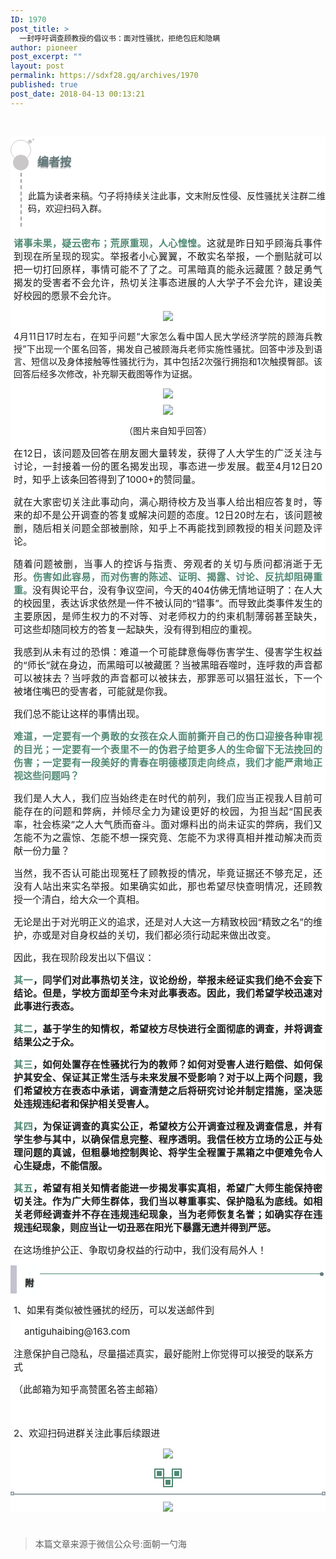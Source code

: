 ```yaml
---
ID: 1970
post_title: >
  一封呼吁调查顾教授的倡议书：面对性骚扰，拒绝包庇和隐瞒
author: pioneer
post_excerpt: ""
layout: post
permalink: https://sdxf28.gq/archives/1970
published: true
post_date: 2018-04-13 00:13:21
---
```

&nbsp;

<section style="background-color: #ffffff; box-sizing: border-box;"><section class="Powered-by-XIUMI V5" style="box-sizing: border-box;"><section class="" style="margin-right: 0%; margin-left: 0%; box-sizing: border-box;"><section class="" style="display: inline-block; width: 100%; vertical-align: top; box-sizing: border-box;"><section class="Powered-by-XIUMI V5" style="box-sizing: border-box;"><section class="" style="margin-right: 0%; margin-left: 0%; font-size: 11px; transform: translate3d(0px, 0px, 0px); box-sizing: border-box;"><section class="" style="display: inline-block; padding-right: 0.2em; padding-top: 0.5em; box-sizing: border-box;"><section style="display: inline-block; vertical-align: top; width: 3em; height: 3em; padding: 3px; border-radius: 100%; box-sizing: border-box; border: 1px solid #c9c7c8;"><section class="" style="width: 100%; height: 100%; border-radius: 100%; background-color: #c9c7c8; text-align: center; color: #4f4b66; font-size: 20px; line-height: 1.4; box-sizing: border-box;">
<p style="box-sizing: border-box;"></p>

</section></section><section style="display: inline-block; vertical-align: top; width: 6px; height: 6px; border-radius: 100%; margin-left: -0.5em; background-color: #c9c7c8; box-sizing: border-box;"></section><section style="display: inline-block; vertical-align: top; width: 3px; height: 3px; border-radius: 100%; margin-top: -0.22em; margin-left: 0.1em; background-color: #c9c7c8; box-sizing: border-box;"></section></section></section></section><section class="Powered-by-XIUMI V5" style="box-sizing: border-box;"><section class="" style="margin-right: 0%; margin-left: 0%; box-sizing: border-box;"><section class="" style="display: inline-block; width: 100%; vertical-align: middle; padding-left: 16px; border-width: 0px; box-sizing: border-box;"><section class="Powered-by-XIUMI V5" style="box-sizing: border-box;"><section class="" style="box-sizing: border-box;"><section class="" style="display: inline-block; width: 100%; vertical-align: top; border-left: 2px dashed #a0a0a0; border-bottom-left-radius: 0px; padding-left: 10px; box-sizing: border-box;"><section class="Powered-by-XIUMI V5" style="box-sizing: border-box;"><section class="" style="margin: -30px 0% 10px; box-sizing: border-box;"><section class="" style="display: inline-block; width: 100%; vertical-align: top; padding-left: 15px; box-sizing: border-box;"><section class="Powered-by-XIUMI V5" style="box-sizing: border-box;"><section class="" style="margin-right: 0%; margin-left: 0%; transform: translate3d(0px, 0px, 0px); text-align: center; box-sizing: border-box;"><section class="" style="text-align: justify; font-size: 18px; color: #637a7c; box-sizing: border-box;">
<p style="white-space: normal; box-sizing: border-box;"><span style="text-shadow: #a0a0a0 -0.68404px 1.87939px 2px; box-sizing: border-box;"><strong style="box-sizing: border-box;">编者按</strong></span></p>

</section></section></section></section></section></section><section class="Powered-by-XIUMI V5" style="box-sizing: border-box;"><section class="" style="margin-right: 0%; margin-bottom: 20px; margin-left: 0%; box-sizing: border-box;"><section class="" style="font-size: 14px; box-sizing: border-box;">
<p style="box-sizing: border-box;">此篇为读者来稿。勺子将持续关注此事，文末附反性侵、反性骚扰关注群二维码，欢迎扫码入群。</p>

</section></section></section></section></section></section></section></section></section></section></section></section><section class="Powered-by-XIUMI V5" style="box-sizing: border-box;"><section class="" style="box-sizing: border-box;"><section class="" style="box-sizing: border-box;">
<p style="box-sizing: border-box;"></p>

</section></section></section><section class="Powered-by-XIUMI V5" style="box-sizing: border-box;"><section class="" style="box-sizing: border-box;"><section class="" style="text-align: justify; font-size: 15px; padding-right: 5px; padding-left: 5px; box-sizing: border-box;">
<p style="white-space: normal; box-sizing: border-box;"><strong style="box-sizing: border-box;"><span style="letter-spacing: 0px; color: #528a75; box-sizing: border-box;">诸事未果，疑云密布；荒原重现，人心惶惶。</span></strong><span style="letter-spacing: 0px; box-sizing: border-box;">这就是昨日知乎顾海兵事件到现在所呈现的现实。举报者小心翼翼，不敢实名举报，一个删贴就可以把一切打回原样，事情可能不了了之。可黑暗真的能永远藏匿？鼓足勇气揭发的受害者不会允许，热切关注事态进展的人大学子不会允许，建设美好校园的愿景不会允许。</span></p>
<p style="white-space: normal; box-sizing: border-box;"></p>

</section></section></section><section class="Powered-by-XIUMI V5" style="box-sizing: border-box;"><section class="" style="text-align: center; margin-top: 10px; margin-bottom: 10px; box-sizing: border-box;"><section class="" style="max-width: 100%; vertical-align: middle; display: inline-block; overflow: hidden !important; box-sizing: border-box;"><img style="vertical-align: middle; box-sizing: border-box;" src="https://sdxf26.gq/wp-content/uploads/2018/04/wxsync-13650487065ad0439c892aa1523598236.jpeg" data-ratio="0.571875" data-src="" data-type="jpeg" data-w="640" /></section></section></section><section class="Powered-by-XIUMI V5" style="box-sizing: border-box;"><section class="" style="box-sizing: border-box;"><section class="" style="text-align: justify; padding-right: 5px; padding-left: 5px; box-sizing: border-box;">
<p style="white-space: normal; box-sizing: border-box;">4月11日17时左右，在知乎问题“大家怎么看中国人民大学经济学院的顾海兵教授”下出现一个匿名回答，揭发自己被顾海兵老师实施性骚扰。回答中涉及到语言、短信以及身体接触等性骚扰行为，其中包括2次强行拥抱和1次触摸臀部。该回答后经多次修改，补充聊天截图等作为证据。</p>
<p style="white-space: normal; box-sizing: border-box;"></p>

</section></section></section><section class="Powered-by-XIUMI V5" style="box-sizing: border-box;"><section class="" style="text-align: center; margin-top: 10px; margin-bottom: 10px; box-sizing: border-box;"><section class="" style="max-width: 100%; vertical-align: middle; display: inline-block; overflow: hidden !important; box-sizing: border-box;"><img style="vertical-align: middle; box-sizing: border-box;" src="https://sdxf26.gq/wp-content/uploads/2018/04/wxsync-8210822185ad043a0d7a3a1523598240.jpg" data-ratio="1.265625" data-src="" data-type="png" data-w="640" /></section></section></section><section class="Powered-by-XIUMI V5" style="box-sizing: border-box;"><section class="" style="text-align: center; margin-top: 10px; margin-bottom: 10px; box-sizing: border-box;"><section class="" style="max-width: 100%; vertical-align: middle; display: inline-block; overflow: hidden !important; box-sizing: border-box;"><img style="vertical-align: middle; box-sizing: border-box;" src="https://sdxf26.gq/wp-content/uploads/2018/04/wxsync-14213096905ad043a51009e1523598245.jpg" data-ratio="1.1594488" data-src="" data-type="png" data-w="508" /></section></section></section><section class="Powered-by-XIUMI V5" style="box-sizing: border-box;"><section class="" style="box-sizing: border-box;"><section class="" style="text-align: justify; font-size: 15px; padding-right: 5px; padding-left: 5px; box-sizing: border-box;">
<p style="white-space: normal; box-sizing: border-box; text-align: center;"><span style="font-size: 14px;">（图片来自知乎回答）</span></p>
<p style="white-space: normal; box-sizing: border-box;">在12日，该问题及回答在朋友圈大量转发，获得了人大学生的广泛关注与讨论，一封接着一份的匿名揭发出现，事态进一步发展。截至4月12日20时，知乎上该条回答得到了1000+的赞同量。</p>
<p style="white-space: normal; box-sizing: border-box;">就在大家密切关注此事动向，满心期待校方及当事人给出相应答复时，等来的却不是公开调查的答复或解决问题的态度。12日20时左右，该问题被删，随后相关问题全部被删除，知乎上不再能找到顾教授的相关问题及评论。</p>
<p style="white-space: normal; box-sizing: border-box;">随着问题被删，当事人的控诉与指责、旁观者的关切与质问都消逝于无形。<span style="color: #528a75; box-sizing: border-box;"><strong style="box-sizing: border-box;">伤害如此容易，而对伤害的陈述、证明、揭露、讨论、反抗却阻碍重重。</strong></span>没有舆论平台，没有争议空间，今天的404仿佛无情地证明了：在人大的校园里，表达诉求依然是一件不被认同的“错事”。而导致此类事件发生的主要原因，是师生权力的不对等、对老师权力的约束机制薄弱甚至缺失，可这些却随同校方的答复一起缺失，没有得到相应的重视。</p>
<p style="white-space: normal; box-sizing: border-box;">我感到从未有过的恐惧：难道一个可能肆意侮辱伤害学生、侵害学生权益的“师长”就在身边，而黑暗可以被藏匿？当被黑暗吞噬时，连呼救的声音都可以被抹去？当呼救的声音都可以被抹去，那罪恶可以猖狂滋长，下一个被堵住嘴巴的受害者，可能就是你我。</p>
<p style="white-space: normal; box-sizing: border-box;">我们总不能让这样的事情出现。</p>
<p style="white-space: normal; box-sizing: border-box;"><span style="color: #528a75; box-sizing: border-box;"><strong style="box-sizing: border-box;">难道，一定要有一个勇敢的女孩在众人面前撕开自己的伤口迎接各种审视的目光；一定要有一个表里不一的伪君子给更多人的生命留下无法挽回的伤害；一定要有一段美好的青春在明德楼顶走向终点，我们才能严肃地正视这些问题吗？</strong></span></p>
<p style="white-space: normal; box-sizing: border-box;">我们是人大人，我们应当始终走在时代的前列，我们应当正视我人目前可能存在的问题和弊病，并倾尽全力为建设更好的校园，为担当起“国民表率，社会栋梁”之人大气质而奋斗。面对爆料出的尚未证实的弊病，我们又怎能不为之震惊、怎能不想一探究竟、怎能不为求得真相并推动解决而贡献一份力量？</p>
<p style="white-space: normal; box-sizing: border-box;">当然，我不否认可能出现冤枉了顾教授的情况，毕竟证据还不够充足，还没有人站出来实名举报。如果确实如此，那也希望尽快查明情况，还顾教授一个清白，给大众一个真相。</p>
<p style="white-space: normal; box-sizing: border-box;">无论是出于对光明正义的追求，还是对人大这一方精致校园“精致之名”的维护，亦或是对自身权益的关切，我们都必须行动起来做出改变。</p>
<p style="white-space: normal; box-sizing: border-box;">因此，我在现阶段发出以下倡议：</p>
<p style="white-space: normal; box-sizing: border-box;"><strong style="box-sizing: border-box;"><span style="color: #528a75; box-sizing: border-box;">其一</span>，同学们对此事热切关注，议论纷纷，<strong style="font-size: 15px; text-align: justify; white-space: normal; background-color: #ffffff; box-sizing: border-box;">举报未经证实我们绝不会妄下结论。但是，</strong>学校方面却至今未对此事表态。因此，我们希望学校迅速对此事进行表态。</strong></p>
<p style="white-space: normal; box-sizing: border-box;"><strong style="box-sizing: border-box;"><span style="color: #528a75; box-sizing: border-box;">其二</span>，基于学生的知情权，希望校方尽快进行全面彻底的调查，并将调查结果公之于众。</strong></p>
<p style="white-space: normal; box-sizing: border-box;"><strong style="box-sizing: border-box;"><span style="color: #528a75; box-sizing: border-box;">其三</span>，<strong style="font-size: 15px; text-align: justify; white-space: normal; background-color: #ffffff; box-sizing: border-box;">如何处置</strong>存在性骚扰行为的教师？如何对受害人进行赔偿、如何保护其安全、保证其正常生活与未来发展不受影响？对于以上两个问题，我们希望校方在表态中承诺，调查清楚之后将研究讨论并制定措施，坚决惩处违规违纪者和保护相关受害人。</strong></p>
<p style="white-space: normal; box-sizing: border-box;"><strong style="box-sizing: border-box;"><span style="color: #528a75; box-sizing: border-box;">其四</span>，为保证调查的真实公正，希望校方公开调查过程及调查信息，并有学生参与其中，以确保信息完整、程序透明。我信任校方立场的公正与处理问题的真诚，但粗暴地控制舆论、将学生全程置于黑箱之中便难免令人心生疑虑，不能信服。</strong></p>
<p style="white-space: normal; box-sizing: border-box;"><strong style="box-sizing: border-box;"><span style="color: #528a75; box-sizing: border-box;">其五</span>，希望有相关知情者能进一步揭发事实真相，希望广大师生能保持密切关注。作为广大师生群体，我们当以尊重事实、保护隐私为底线。如相关老师经调查并不存在违规违纪现象，当为老师恢复名誉；如确实存在违规违纪现象，则应当让一切丑恶在阳光下暴露无遗并得到严惩。</strong></p>
<p style="white-space: normal; box-sizing: border-box;">在这场维护公正、争取切身权益的行动中，我们没有局外人！</p>
<p style="white-space: normal; box-sizing: border-box;"></p>

</section></section></section><section class="Powered-by-XIUMI V5" style="box-sizing: border-box;"><section class="" style="margin: 10px 0%; box-sizing: border-box;"><section class="" style="display: inline-block; width: 100%; border-width: 0px 0px 0px 10px; border-style: solid; border-left-color: #c3c2cf; border-right-color: #c3c2cf; box-sizing: border-box;"><section class="Powered-by-XIUMI V5" style="box-sizing: border-box;"><section class="" style="margin-right: 0%; margin-left: 0%; padding-right: 3px; padding-left: 3px; box-sizing: border-box;"><section class="" style="display: inline-block; width: 100%; vertical-align: top; margin-bottom: -0.65em; margin-top: 0.95em; box-sizing: border-box;"><section style="width: 100%; box-sizing: border-box;"><section style="border-top: 1px solid #528a75; width: 99.9%; float: left; box-sizing: border-box;"></section><section style="width: 6px; height: 6px; margin-top: -3px; border-radius: 100%; float: right; background-color: #637a7c; box-sizing: border-box;"></section></section><section class="" style="display: inline-block; margin-top: -1em; vertical-align: top; background-color: #feffff; padding: 3px 10px; color: #201c1c; box-sizing: border-box;">
<p style="box-sizing: border-box;"><strong style="box-sizing: border-box;"><span style="text-shadow: #637a7c 0.939693px 0.34202px 2px; box-sizing: border-box;">附</span></strong></p>

</section></section></section></section></section></section></section><section class="Powered-by-XIUMI V5" style="box-sizing: border-box;"><section class="" style="box-sizing: border-box;"><section class="" style="font-size: 15px; padding-right: 5px; padding-left: 5px; box-sizing: border-box;">
<p style="box-sizing: border-box;">1、如果有类似被性骚扰的经历，可以发送邮件到</p>
<p style="box-sizing: border-box;"><span style="letter-spacing: 0px; box-sizing: border-box;">    antiguhaibing@163.com</span></p>
<p style="box-sizing: border-box;">注意保护自己隐私，尽量描述真实，最好能附上你觉得可以接受的联系方式</p>
<p style="box-sizing: border-box;"><span style="box-sizing: border-box;">（此邮箱为知乎高赞匿名答主邮箱）</span></p>
<p style="box-sizing: border-box;"><span style="box-sizing: border-box;"> </span></p>
<p style="box-sizing: border-box;"><span style="box-sizing: border-box;">2、欢迎扫码进群关注此事后续跟进</span></p>

</section></section></section><section class="Powered-by-XIUMI V5" style="box-sizing: border-box;"><section class="" style="text-align: center; margin-top: 10px; margin-bottom: 10px; box-sizing: border-box;"><section class="" style="max-width: 100%; vertical-align: middle; display: inline-block; overflow: hidden !important; box-sizing: border-box;"><img style="vertical-align: middle; box-sizing: border-box;" src="https://sdxf26.gq/wp-content/uploads/2018/04/wxsync-3478176825ad043a924e021523598249.jpg" data-ratio="1.3703704" data-src="" data-type="png" data-w="540" /></section></section></section><section class="Powered-by-XIUMI V5" style="box-sizing: border-box;"><section class="" style="box-sizing: border-box;"><section class="" style="box-sizing: border-box;">
<p style="box-sizing: border-box;"></p>

</section></section></section><section class="Powered-by-XIUMI V5" style="box-sizing: border-box;"><section class="" style="margin: 10px 0%; text-align: center; box-sizing: border-box;"><section class="" style="display: inline-block; vertical-align: middle; padding-top: 16px; box-sizing: border-box;"><section style="width: 16px; height: 16px; padding: 2px; margin-top: -14px; display: inline-block; vertical-align: top; box-sizing: border-box; border: 2px solid #528a75;"><section style="width: 100%; height: 100%; background-color: #528a75; box-sizing: border-box;"></section></section><section style="width: 16px; height: 16px; padding: 2px; margin-right: -2px; margin-left: -2px; display: inline-block; vertical-align: top; box-sizing: border-box; border: 2px solid #528a75;"><section style="width: 100%; height: 100%; background-color: #528a75; box-sizing: border-box;"></section></section><section style="width: 16px; height: 16px; padding: 2px; margin-top: -14px; display: inline-block; vertical-align: top; box-sizing: border-box; border: 2px solid #528a75;"><section style="width: 100%; height: 100%; background-color: #528a75; box-sizing: border-box;"></section></section></section></section></section><section class="Powered-by-XIUMI V5" style="box-sizing: border-box;"><section class="" style="margin-top: 10px; margin-bottom: 10px; text-align: center; box-sizing: border-box;"><section class="" style="padding-right: 6px; padding-left: 6px; box-sizing: border-box;"><section style="border-bottom: 2px solid #99a6ab; width: 100%; box-sizing: border-box;"></section><section style="margin-top: -5px; box-sizing: border-box;"><section style="float: left; width: 6px; height: 6px; margin-left: -6px; background-color: #feffff; box-sizing: border-box; border: 2px solid #99a6ab;"></section><section style="float: right; width: 6px; height: 6px; margin-right: -6px; background-color: #feffff; box-sizing: border-box; border: 2px solid #99a6ab;"></section><section style="clear: both; box-sizing: border-box;"></section></section></section></section></section><section class="Powered-by-XIUMI V5" style="box-sizing: border-box;"><section class="" style="text-align: center; margin-top: 10px; margin-bottom: 10px; box-sizing: border-box;"><section class="" style="max-width: 100%; vertical-align: middle; display: inline-block; overflow: hidden !important; box-sizing: border-box;"><img style="vertical-align: middle; box-sizing: border-box;" src="https://sdxf26.gq/wp-content/uploads/2018/04/wxsync-16635559365ad043ae088f21523598254.jpeg" data-ratio="1.140625" data-src="" data-type="jpeg" data-w="640" /></section></section></section></section>&nbsp;
<blockquote>本篇文章来源于微信公众号:面朝一勺海</blockquote>